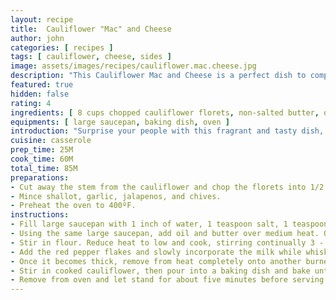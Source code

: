 ```yaml
---
layout: recipe
title:  Cauliflower "Mac" and Cheese
author: john
categories: [ recipes ]
tags: [ cauliflower, cheese, sides ]
image: assets/images/recipes/cauliflower.mac.cheese.jpg
description: "This Cauliflower Mac and Cheese is a perfect dish to compliment any meal or serve as the main dish."
featured: true
hidden: false
rating: 4
ingredients: [ 8 cups chopped cauliflower florets, non-salted butter, olive oil, shallot, garlic, jalapenos, 3 tbsp flower, 2 cups milk, 2 cups sharp cheddar cheese, 1 cup parmesan, chives, red pepper flakes, salt, pepper, parsley]
equipments: [ large saucepan, baking dish, oven ]
introduction: "Surprise your people with this fragrant and tasty dish, featuring the ever dejected cauliflower."
cuisine: casserole
prep_time: 25M
cook_time: 60M
total_time: 85M
preparations:
- Cut away the stem from the cauliflower and chop the florets into 1/2 inch to 1 inch pieces.
- Mince shallot, garlic, jalapenos, and chives.
- Preheat the oven to 400ºF.
instructions:
- Fill large saucepan with 1 inch of water, 1 teaspoon salt, 1 teaspoon red pepper flakes, and bring to a boil. Add the cauliflower and cook until tender, 6 to 7 minutes. Drain and set aside in a large bowl.
- Using the same large saucepan, add oil and butter over medium heat. Once the butter has melted, add the minced shallots and cook about 2 minutes.  Once the shallots become translucent, add the minced jalapenos and cook about 2 more minutes, finally, add the minced garlic and cook for another 2 minutes.
- Stir in flour. Reduce heat to low and cook, stirring continually 3 - 4 minutes, to cook out the flour.  The texture should be a bit like a paste.
- Add the red pepper flakes and slowly incorporate the milk while whisking, slowly raising the heat to medium-high until it comes to a simmer and becomes smooth and thick texture, about 2 minutes stirring; season with 1/2 teaspoon salt, black pepper, and red pepper flakes.
- Once it becomes thick, remove from heat completely onto another burner if possible. Add the cheddar cheese, 1/4 cup at a time mixing well until cheese is all melted. Repeat with the parmesan.
- Stir in cooked cauliflower, then pour into a baking dish and bake until bubbly and golden, about 15 to 20 minutes. Then broil 2 minutes, or until the top is slightly browned.
- Remove from oven and let stand for about five minutes before serving.
---
```

